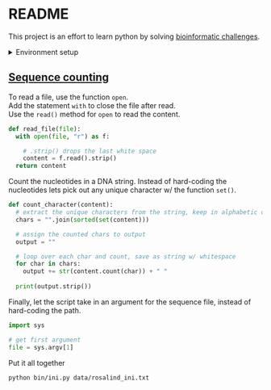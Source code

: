 # README

This project is an effort to learn python by solving [bioinformatic challenges](https://rosalind.info/problems/locations/).

<details><summary>Environment setup</summary><br>
  
> [!important]<br>
> Assumes the packages manager Conda is already installed on the system
  
  Python is ran inside a conda environment with all the nessessary dependencies installed and contained within. The environment can be setup in multiple ways, here the environment is built from a single file: `environment.yml`
  
  ```yml
  name: bioinformatics
  channels:
    - conda-forge
  dependencies:
    - python
    - marimo
  ```
  
  Create the environment and "jump" into it
  
  ```sh
  conda env create -f environment.yml -n bioinformatics
  conda activate bioinformatics
  
  # In case new dependancies are needed:
  
  # 1. add them to environmental.yml
  # 2. remove the environment
  #conda env remove -n bioinformatics
  
  # 3. install from file again
  #conda env create -f environment.yml -n bioinformatics
  ```
  
  Start a python notebook (marimo)
  
  ```sh
  marimo edit
  ```
</details>

## [Sequence counting](https://rosalind.info/problems/ini/)

To read a file, use the function `open`.<br>
Add the statement `with` to close the file after read.<br>
Use the `read()` method for `open` to read the content.

```py
def read_file(file):
  with open(file, "r") as f:

    # .strip() drops the last white space
    content = f.read().strip()
  return content
```

Count the nucleotides in a DNA string. Instead of hard-coding the nucleotides lets pick out any unique character w/ the function `set()`.

```py
def count_character(content):
  # extract the unique characters from the string, keep in alphabetic order
  chars = "".join(sorted(set(content)))

  # assign the counted chars to output
  output = ""

  # loop over each char and count, save as string w/ whitespace
  for char in chars:
    output += str(content.count(char)) + " "
  
  print(output.strip())
```

Finally, let the script take in an argument for the sequence file, instead of hard-coding the path.

```py
import sys

# get first argument
file = sys.argv[1]
```

Put it all together

```sh
python bin/ini.py data/rosalind_ini.txt
```